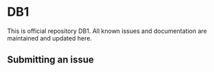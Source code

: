 # DB1

This is official repository DB1. All known issues and documentation are maintained and updated here. 

## Submitting an issue

